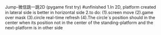 Jump-微信跳一跳2D (pygame first try) 
#unfinished 
1.In 2D, platform created in lateral side is better in horizontal side
2.to do:
    (1).screen move
    (2).game over mask
    (3).circle real-time refresh
    (4).The circle`s position should in the center when its position not in the center of the standing-platform and the next-platform is in other side